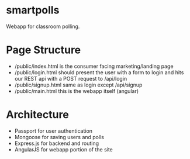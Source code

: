 # smartpolls

Webapp for classroom polling.

# Page Structure
  - /public/index.html is the consumer facing marketing/landing page
  - /public/login.html should present the user with a form to login and hits our REST api with a POST request to /api/login
  - /public/signup.html same as login except /api/signup
  - /public/main.html this is the webapp itself (angular)

# Architecture
  - Passport for user authentication
  - Mongoose for saving users and polls
  - Express.js for backend and routing
  - AngularJS for webapp portion of the site
